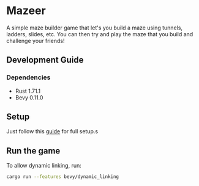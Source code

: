 # Mazeer

A simple maze builder game that let's you build a maze using tunnels, ladders, slides, etc.
You can then try and play the maze that you build and challenge your friends!

## Development Guide

### Dependencies

- Rust 1.71.1
- Bevy 0.11.0

## Setup
Just follow this [guide](https://bevyengine.org/learn/book/getting-started/setup/) for full setup.s

## Run the game

To allow dynamic linking, run:
```sh
cargo run --features bevy/dynamic_linking
```

